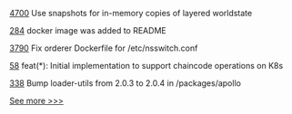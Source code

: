 
[4700](https://github.com/hyperledger/besu/pull/4700) Use snapshots for in-memory copies of layered worldstate

[284](https://github.com/hyperledger/iroha-java/pull/284) docker image was added to README

[3790](https://github.com/hyperledger/fabric/pull/3790) Fix orderer Dockerfile for /etc/nsswitch.conf

[58](https://github.com/hyperledger-labs/fabric-opssc/pull/58) feat(*): Initial implementation to support chaincode operations on K8s

[338](https://github.com/hyperledger-labs/fabric-operations-console/pull/338) Bump loader-utils from 2.0.3 to 2.0.4 in /packages/apollo


[See more >>>](https://start-here.hyperledger.org/pull-requests)
